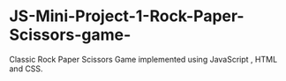 # JS-Mini-Project-1-Rock-Paper-Scissors-game-
Classic Rock Paper Scissors Game implemented using JavaScript , HTML and CSS.
